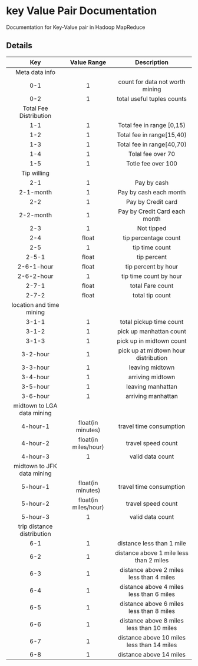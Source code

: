 # key Value Pair Documentation
Documentation for Key-Value pair in Hadoop MapReduce 

## Details
|Key  	|Value Range 	|Description|
|:-----:|:-------------:|:---------:|
|Meta data info|
|0-1|1					|count for data not worth mining|
|0-2|1					|total useful tuples counts|
|		Total Fee Distribution			|
|	1-1	|1				|	Total fee	in range [0,15)	|
|	1-2	|1				|	Total fee in range[15,40)		|
|	1-3	|1				|	Total fee in range[40,70)		|
|	1-4	|1				|	Tolal fee over 70		|
|1-5	|1				| Totle fee over 100
|		Tip willing 			|
|	2-1	|1				|	Pay by cash		|
|2-1-month|1|	Pay by cash each month|
|	2-2	|1				|	Pay by Credit card		|
|2-2-month|1|	Pay by Credit Card each month|
|	2-3	|	1			|	Not tipped		|
|	2-4	|	float			|	tip percentage count		|
|	2-5	|	1			|		tip time count	|
|2-5-1|float			| tip percent|
|2-6-1-hour|float	|tip percent by hour |
|2-6-2-hour|1		|tip time count by hour|
|2-7-1|float			|total Fare count|
|2-7-2|float			|total tip count|
|		location and time mining 							|
|3-1-1	|1| total pickup time count|
|3-1-2|1| pick up manhattan count|
|3-1-3|1| pick up in midtown count|
|3-2-hour |	1		| pick up at midtown hour distribution|
|3-3-hour|1				|leaving midtown|
|3-4-hour|1|	arriving midtown|
|3-5-hour|1				|leaving manhattan|
|3-6-hour|1|	arriving manhattan|
|midtown to LGA data mining	|
|4-hour-1| float(in minutes) 	| travel time consumption|
|4-hour-2|	float(in miles/hour)| travel speed count|
|4-hour-3|	1				| valid data count|
|midtown to JFK data mining	|
|5-hour-1	| float(in minutes) 	| travel time consumption|
|5-hour-2|	float(in miles/hour)| travel speed count|
|5-hour-3|	1				| valid data count|
|trip distance distribution|
|6-1|1|distance less than 1 mile|
|6-2|1|distance above 1 mile less than 2 miles|
|6-3|1|distance above 2 miles less than 4 miles|
|6-4|1|distance above 4 miles less than 6 miles|
|6-5|1|distance above 6 miles less than 8 miles|
|6-6|1|distance above 8 miles less than 10 miles|
|6-7|1|distance above 10 miles less than 14 miles|
|6-8|1|distance above 14 miles|



